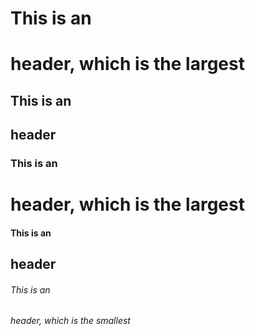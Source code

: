 # This is an <h1> header, which is the largest
## This is an <h2> header
### This is an <h1> header, which is the largest
#### This is an <h2> header
###### This is an <h6> header, which is the smallest
